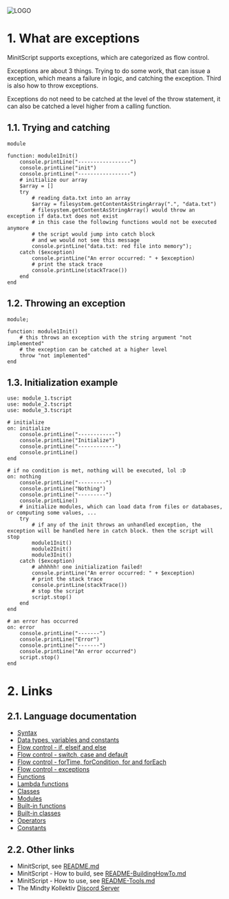 ![LOGO](https://raw.githubusercontent.com/andreasdr/minitscript/master/resources/github/minitscript-logo.png)

# 1. What are exceptions

MinitScript supports exceptions, which are categorized as flow control.

Exceptions are about 3 things. Trying to do some work, that can issue a exception, which means a failure in logic, and catching the exception. 
Third is also how to throw exceptions.

Exceptions do not need to be catched at the level of the throw statement, it can also be catched a level higher from a calling function. 

## 1.1. Trying and catching

```
module

function: module1Init()
	console.printLine("-----------------")
	console.printLine("init")
	console.printLine("-----------------")
	# initialize our array
	$array = []
	try
		# reading data.txt into an array
		$array = filesystem.getContentAsStringArray(".", "data.txt")	
		# filesystem.getContentAsStringArray() would throw an exception if data.txt does not exist
		# in this case the following functions would not be executed anymore
		# the script would jump into catch block
		# and we would not see this message
		console.printLine("data.txt: red file into memory");
	catch ($exception)
		console.printLine("An error occurred: " + $exception)
		# print the stack trace
		console.printLine(stackTrace())
	end
end
```

## 1.2. Throwing an exception

```
module;

function: module1Init()
	# this throws an exception with the string argument "not implemented"
	# the exception can be catched at a higher level
	throw "not implemented"
end
```

## 1.3. Initialization example

```
use: module_1.tscript
use: module_2.tscript
use: module_3.tscript

# initialize
on: initialize
	console.printLine("------------")
	console.printLine("Initialize")
	console.printLine("------------")
	console.printLine()
end

# if no condition is met, nothing will be executed, lol :D
on: nothing
	console.printLine("---------")
	console.printLine("Nothing")
	console.printLine("---------")
	console.printLine()
	# initialize modules, which can load data from files or databases, or computing some values, ...
	try
		# if any of the init throws an unhandled exception, the exception will be handled here in catch block. then the script will stop
		module1Init()
		module2Init()
		module3Init()
	catch ($exception)
		# ahhhhh! one initialization failed!
		console.printLine("An error occurred: " + $exception)
		# print the stack trace
		console.printLine(stackTrace())
		# stop the script
		script.stop()
	end
end

# an error has occurred
on: error
	console.printLine("-------")
	console.printLine("Error")
	console.printLine("-------")
	console.printLine("An error occurred")
	script.stop()
end
```

# 2. Links

## 2.1. Language documentation
- [Syntax](./README-Syntax.md)
- [Data types, variables and constants](./README-DataTypes.md)
- [Flow control - if, elseif and else](./README-FlowControl-Conditions.md)
- [Flow control - switch, case and default](./README-FlowControl-Conditions2.md)
- [Flow control - forTime, forCondition, for and forEach](./README-FlowControl-Loops.md)
- [Flow control - exceptions](./README-FlowControl-Exceptions.md)
- [Functions](./README-Functions.md)
- [Lambda functions](./README-Lambda-Functions.md)
- [Classes](./README-Classes.md)
- [Modules](./README-Modules.md)
- [Built-in functions](./README-BuiltIn-Functions.md)
- [Built-in classes](./README-BuiltIn-Classes.md)
- [Operators](./README-Operators.md)
- [Constants](./README-Constants.md)

## 2.2. Other links

- MinitScript, see [README.md](../README.md)
- MinitScript - How to build, see [README-BuildingHowTo.md](../README-BuildingHowTo.md)
- MinitScript - How to use, see [README-Tools.md](../README-Tools.md)
- The Mindty Kollektiv [Discord Server](https://discord.gg/Na4ACaFD)
